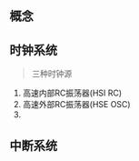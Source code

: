 ## 概念

## 时钟系统
> 三种时钟源
1. 高速内部RC振荡器(HSI RC)
2. 高速外部RC振荡器(HSE OSC)
3.    

>  

>  


## 中断系统
> 
> 
> 